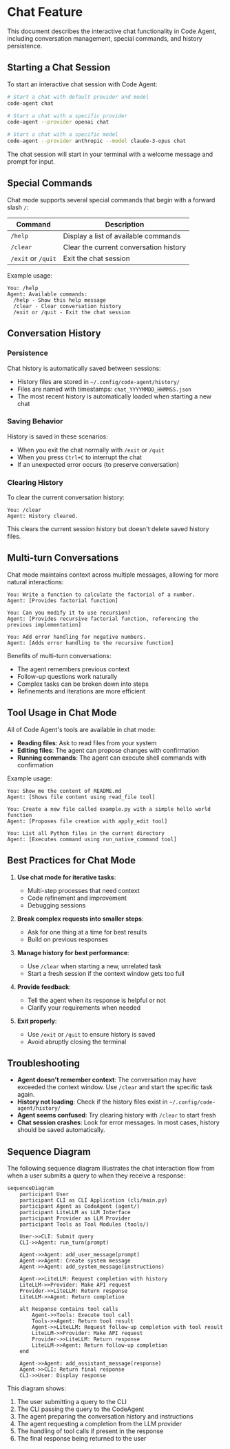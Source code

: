 # Chat Feature

This document describes the interactive chat functionality in Code Agent, including conversation management, special commands, and history persistence.

## Starting a Chat Session

To start an interactive chat session with Code Agent:

```bash
# Start a chat with default provider and model
code-agent chat

# Start a chat with a specific provider
code-agent --provider openai chat

# Start a chat with a specific model
code-agent --provider anthropic --model claude-3-opus chat
```

The chat session will start in your terminal with a welcome message and prompt for input.

## Special Commands

Chat mode supports several special commands that begin with a forward slash `/`:

| Command | Description |
|---------|-------------|
| `/help` | Display a list of available commands |
| `/clear` | Clear the current conversation history |
| `/exit` or `/quit` | Exit the chat session |

Example usage:

```
You: /help
Agent: Available commands:
  /help - Show this help message
  /clear - Clear conversation history
  /exit or /quit - Exit the chat session
```

## Conversation History

### Persistence

Chat history is automatically saved between sessions:

- History files are stored in `~/.config/code-agent/history/`
- Files are named with timestamps: `chat_YYYYMMDD_HHMMSS.json`
- The most recent history is automatically loaded when starting a new chat

### Saving Behavior

History is saved in these scenarios:
- When you exit the chat normally with `/exit` or `/quit`
- When you press `Ctrl+C` to interrupt the chat
- If an unexpected error occurs (to preserve conversation)

### Clearing History

To clear the current conversation history:

```
You: /clear
Agent: History cleared.
```

This clears the current session history but doesn't delete saved history files.

## Multi-turn Conversations

Chat mode maintains context across multiple messages, allowing for more natural interactions:

```
You: Write a function to calculate the factorial of a number.
Agent: [Provides factorial function]

You: Can you modify it to use recursion?
Agent: [Provides recursive factorial function, referencing the previous implementation]

You: Add error handling for negative numbers.
Agent: [Adds error handling to the recursive function]
```

Benefits of multi-turn conversations:
- The agent remembers previous context
- Follow-up questions work naturally
- Complex tasks can be broken down into steps
- Refinements and iterations are more efficient

## Tool Usage in Chat Mode

All of Code Agent's tools are available in chat mode:

- **Reading files**: Ask to read files from your system
- **Editing files**: The agent can propose changes with confirmation
- **Running commands**: The agent can execute shell commands with confirmation

Example usage:

```
You: Show me the content of README.md
Agent: [Shows file content using read_file tool]

You: Create a new file called example.py with a simple hello world function
Agent: [Proposes file creation with apply_edit tool]

You: List all Python files in the current directory
Agent: [Executes command using run_native_command tool]
```

## Best Practices for Chat Mode

1. **Use chat mode for iterative tasks**:
   - Multi-step processes that need context
   - Code refinement and improvement
   - Debugging sessions

2. **Break complex requests into smaller steps**:
   - Ask for one thing at a time for best results
   - Build on previous responses

3. **Manage history for best performance**:
   - Use `/clear` when starting a new, unrelated task
   - Start a fresh session if the context window gets too full

4. **Provide feedback**:
   - Tell the agent when its response is helpful or not
   - Clarify your requirements when needed

5. **Exit properly**:
   - Use `/exit` or `/quit` to ensure history is saved
   - Avoid abruptly closing the terminal

## Troubleshooting

- **Agent doesn't remember context**: The conversation may have exceeded the context window. Use `/clear` and start the specific task again.
- **History not loading**: Check if the history files exist in `~/.config/code-agent/history/`
- **Agent seems confused**: Try clearing history with `/clear` to start fresh
- **Chat session crashes**: Look for error messages. In most cases, history should be saved automatically.

## Sequence Diagram

The following sequence diagram illustrates the chat interaction flow from when a user submits a query to when they receive a response:

```mermaid
sequenceDiagram
    participant User
    participant CLI as CLI Application (cli/main.py)
    participant Agent as CodeAgent (agent/)
    participant LiteLLM as LLM Interface
    participant Provider as LLM Provider
    participant Tools as Tool Modules (tools/)

    User->>CLI: Submit query
    CLI->>Agent: run_turn(prompt)

    Agent->>Agent: add_user_message(prompt)
    Agent->>Agent: Create system message
    Agent->>Agent: add_system_message(instructions)

    Agent->>LiteLLM: Request completion with history
    LiteLLM->>Provider: Make API request
    Provider->>LiteLLM: Return response
    LiteLLM->>Agent: Return completion

    alt Response contains tool calls
        Agent->>Tools: Execute tool call
        Tools->>Agent: Return tool result
        Agent->>LiteLLM: Request follow-up completion with tool result
        LiteLLM->>Provider: Make API request
        Provider->>LiteLLM: Return response
        LiteLLM->>Agent: Return follow-up completion
    end

    Agent->>Agent: add_assistant_message(response)
    Agent->>CLI: Return final response
    CLI->>User: Display response
```

This diagram shows:
1. The user submitting a query to the CLI
2. The CLI passing the query to the CodeAgent
3. The agent preparing the conversation history and instructions
4. The agent requesting a completion from the LLM provider
5. The handling of tool calls if present in the response
6. The final response being returned to the user
